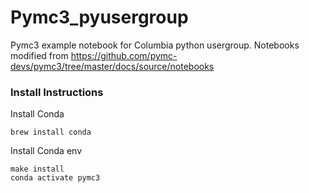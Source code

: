 # Pymc3_pyusergroup

Pymc3 example notebook for Columbia python usergroup.  Notebooks modified from
https://github.com/pymc-devs/pymc3/tree/master/docs/source/notebooks

### Install Instructions

Install Conda
```
brew install conda
```

Install Conda env
```
make install
conda activate pymc3
```
